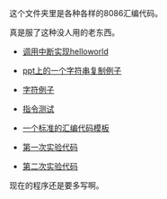这个文件夹里是各种各样的8086汇编代码。

真是服了这种没人用的老东西。


* [调用中断实现helloworld](hello)

* [ppt上的一个字符串复制例子](demo/demo.asm)

* [字符例子](demo/input-a-char.asm)

* [指令测试](instructions)

* [一个标准的汇编代码模板](template)  

* [第一次实验代码](experiments-1)

* [第二次实验代码](experiments-2)


现在的程序还是要多写啊。